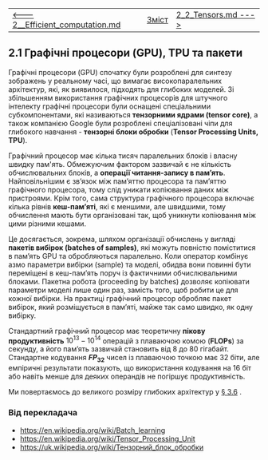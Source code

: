 |                                                              |                    |                                          |
| ------------------------------------------------------------ | ------------------ | ---------------------------------------- |
| [<---   2__Efficient_computation.md](2__Efficient_computation.md) | [Зміст](README.md) | [2_2_Tensors.md    --->](2_2_Tensors.md) |

## 2.1  Графічні процесори (GPU), TPU та пакети

Графічні процесори (GPU) спочатку були розроблені для синтезу зображень у реальному часі, що вимагає високопаралельних архітектур, які, як виявилося, підходять для глибоких моделей. Зі збільшенням використання графічних процесорів для штучного інтелекту графічні процесори були оснащені спеціальними субкомпонентами, які називаються **тензорними ядрами (tensor core)**, а також компанією Google були розроблені спеціалізовані чіпи для глибокого навчання - **тензорні блоки обробки** (**Tensor Processing Units, TPU**). 

Графічний процесор має кілька тисяч паралельних блоків і власну швидку пам'ять. Обмежуючим фактором зазвичай є не кількість обчислювальних блоків, а **операції читання-запису в пам’ять**. Найповільнішим є зв’язок між пам’яттю процесора та пам’яттю графічного процесора, тому слід уникати копіювання даних між пристроями. Крім того, сама структура графічного процесора включає кілька рівнів **кеш-пам’яті**, які є меншими, але швидшими, тому обчислення мають бути організовані так, щоб уникнути копіювання між цими різними кешами.

Це досягається, зокрема, шляхом організації обчислень у вигляді **пакетів вибірок (batches of samples)**, які можуть повністю поміститися в пам’ять GPU та обробляються паралельно. Коли оператор комбінує азмо параметри вибірки (sample) та моделі, обидва вони повинні бути переміщені в кеш-пам’ять поруч із фактичними обчислювальними блоками. Пакетна робота (proceeding by batches) дозволяє копіювати параметри моделі лише один раз, замість того, щоб робити це для кожної вибірки. На практиці графічний процесор обробляє пакет вибірок, який розміщується в пам’яті, майже так само швидко, як одну вибірку.

Стандартний графічний процесор має теоретичну **пікову продуктивність** $10^{13}-10^{14}$ операцій з плаваючою комою (**FLOPs**) за секунду, а його пам’ять зазвичай становить від 8 до 80 гігабайт. Стандартне кодування **$FP_{32}$** чисел із плаваючою точкою має 32 біти, але емпіричні результати показують, що використання кодування на 16 біт або навіть менше для деяких операндів не погіршує продуктивність.

Ми повертаємось до великого розміру глибоких архітектур у [§ 3.6](3_6_The_benefits_of_scale.md) .

### Від перекладача

- <https://en.wikipedia.org/wiki/Batch_learning>
- <https://en.wikipedia.org/wiki/Tensor_Processing_Unit>
- <https://uk.wikipedia.org/wiki/Тензорний_блок_обробки>